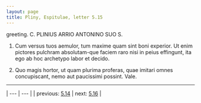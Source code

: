 ```yaml
---
layout: page
title: Pliny, Espitulae, letter 5.15
---
```


greeting. C. PLINIUS ARRIO ANTONINO SUO S.



1. Cum versus tuos aemulor, tum maxime quam sint boni experior. Ut enim pictores pulchram absolutam-que faciem raro nisi in peius effingunt, ita ego ab hoc archetypo labor et decido.



2. Quo magis hortor, ut quam plurima proferas, quae imitari omnes concupiscant, nemo aut paucissimi possint. Vale.



---

| --- | --- |
| previous: [5.14](../5.14/) | next: [5.16](../5.16/) |
